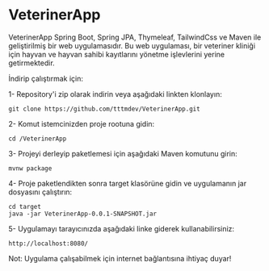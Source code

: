 # VeterinerApp

VeterinerApp Spring Boot, Spring JPA, Thymeleaf, TailwindCss ve Maven ile geliştirilmiş bir web uygulamasıdır. 
Bu web uygulaması, bir veteriner kliniği için hayvan ve hayvan sahibi kayıtlarını yönetme işlevlerini yerine getirmektedir.

İndirip çalıştırmak için:

  1- Repository'i zip olarak indirin veya aşağıdaki linkten klonlayın:
  	
	git clone https://github.com/tttmdev/VeterinerApp.git
	  
  2- Komut istemcinizden proje rootuna gidin:
  	
	cd /VeterinerApp
	  
  3- Projeyi derleyip paketlemesi için aşağıdaki Maven komutunu girin:
  	
	mvnw package
	  
  4- Proje paketlendikten sonra target klasörüne gidin ve uygulamanın jar dosyasını çalıştırın:
  	
	cd target
	java -jar VeterinerApp-0.0.1-SNAPSHOT.jar
	  
  5- Uygulamayı tarayıcınızda aşağıdaki linke giderek kullanabilirsiniz:
  	
	http://localhost:8080/
	
Not: Uygulama çalışabilmek için internet bağlantısına ihtiyaç duyar!
